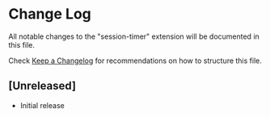# Change Log

All notable changes to the "session-timer" extension will be documented in this file.

Check [Keep a Changelog](http://keepachangelog.com/) for recommendations on how to structure this file.

## [Unreleased]

- Initial release